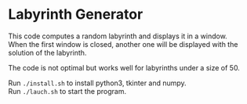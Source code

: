 # Labyrinth Generator

This code computes a random labyrinth and displays it in a window.  
When the first window is closed, another one will be displayed with the solution of the labyrinth.  


The code is not optimal but works well for labyrinths under a size of 50.  


Run `./install.sh` to install python3, tkinter and numpy.  
Run `./lauch.sh` to start the program.  
